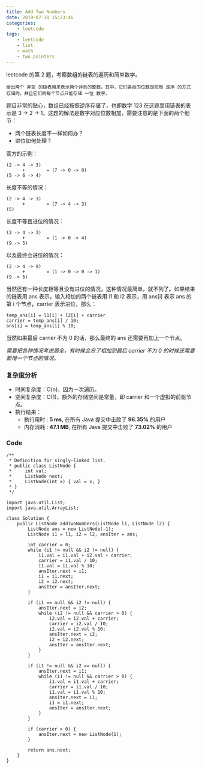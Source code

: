 ```yaml
---
title: Add Two Numbers
date: 2019-07-30 15:23:46
categories:
    - leetcode
tags: 
    - leetcode
    - list
    - math
    - two pointers
---
```


leetcode 的第 2 题，考察数组的链表的遍历和简单数学。

    给出两个 非空 的链表用来表示两个非负的整数。其中，它们各自的位数是按照 逆序 的方式存储的，并且它们的每个节点只能存储 一位 数字。

<!-- more -->

题目非常的贴心，数组已经按照逆序存储了，也即数字 123 在这题里用链表的表示是 3 -> 2 -> 1。这题的解法是数字对应位数相加，需要注意的是下面的两个细节：

- 两个链表长度不一样如何办？
- 进位如何处理？

官方的示例：

    (2 -> 4 -> 3) 
          +        = (7 -> 0 -> 8)
    (5 -> 6 -> 4)

长度不等的情况：

    (2 -> 4 -> 3) 
          +        = (7 -> 4 -> 3)
    (5)

长度不等且进位的情况：

    (2 -> 4 -> 3) 
          +        = (1 -> 0 -> 4)
    (9 -> 5)

以及最终会进位的情况：

    (2 -> 4 -> 9) 
          +        = (1 -> 0 -> 0 -> 1)
    (9 -> 5)

当然还有一种长度相等且没有进位的情况，这种情况最简单，就不列了。如果结果的链表用 ans 表示，输入相加的两个链表用 l1 和 l2 表示，用 ans[i] 表示 ans 的第 i 个节点，carrier 表示进位，那么：

    temp_ans[i] = l1[i] + l2[i] + carrier
    carrier = temp_ans[i] / 10;
    ans[i] = temp_ans[i] % 10;

当然如果最后 carrier 不为 0 的话，那么最终的 ans 还需要再加上一个节点。

*需要把各种情况考虑周全，有时候会忘了相加到最后 carrier 不为 0 的时候还需要新增一个节点的情况。*

### 复杂度分析

- 时间复杂度：O(n)，因为一次遍历。
- 空间复杂度：O(1)，额外的存储空间是常量，即 carrier 和一个虚拟的前驱节点。
- 执行结果：
    - 执行用时 : **5 ms**, 在所有 Java 提交中击败了 **96.35%** 的用户
    - 内存消耗 : **47.1 MB**, 在所有 Java 提交中击败了 **73.02%** 的用户

### Code

```
/**
 * Definition for singly-linked list.
 * public class ListNode {
 *     int val;
 *     ListNode next;
 *     ListNode(int x) { val = x; }
 * }
 */

import java.util.List;
import java.util.ArrayList;

class Solution {
    public ListNode addTwoNumbers(ListNode l1, ListNode l2) {
        ListNode ans = new ListNode(-1);
        ListNode i1 = l1, i2 = l2, ansIter = ans;

        int carrier = 0;
        while (i1 != null && i2 != null) {
            i1.val = i1.val + i2.val + carrier;
            carrier = i1.val / 10;
            i1.val = i1.val % 10;
            ansIter.next = i1;
            i1 = i1.next;
            i2 = i2.next;
            ansIter = ansIter.next;
        }
        
        if (i1 == null && i2 != null) {
            ansIter.next = i2;
            while (i2 != null && carrier > 0) {
                i2.val = i2.val + carrier;
                carrier = i2.val / 10;
                i2.val = i2.val % 10;
                ansIter.next = i2;
                i2 = i2.next;
                ansIter = ansIter.next;
            }
        }
        
        if (i1 != null && i2 == null) {
            ansIter.next = i1;
            while (i1 != null && carrier > 0) {
                i1.val = i1.val + carrier;
                carrier = i1.val / 10;
                i1.val = i1.val % 10;
                ansIter.next = i1;
                i1 = i1.next;
                ansIter = ansIter.next;  
            }
        }

        if (carrier > 0) {
            ansIter.next = new ListNode(1);
        }

        return ans.next;
    }
}
```